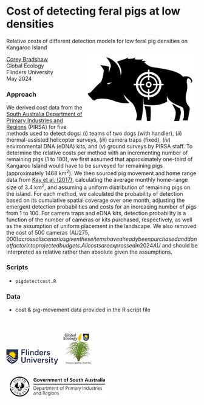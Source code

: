 # Cost of detecting feral pigs at low densities
Relative costs of different detection models for low feral pig densities on Kangaroo Island
<img align="right" src="www/pigtarget.png" width="300" style="margin-top: 20px"></a>

<a href="https://www.flinders.edu.au/people/corey.bradshaw">Corey Bradshaw</a><br>
Global Ecology<br>
Flinders University<br>
May 2024<br>

### Approach
We derived cost data from the <a href="https://pir.sa.gov.au/">South Australia Department of Primary Industries and Regions</a> (PIRSA) for five methods used to detect dogs: (<em>i</em>) teams of two dogs (with handler), (<em>ii</em>) thermal-assisted helicopter surveys, (<em>iii</em>) camera traps (fixed), (<em>iv</em>) environmental DNA (eDNA) kits, and (<em>v</em>) ground surveys by PIRSA staff. To determine the relative costs per method with an incrementing number of remaining pigs (1 to 100), we first assumed that approximately one-third of Kangaroo Island would have to be surveyed for remaining pigs (approximately 1468 km<sup>2</sup>). We then sourced pig movement and home range data from <a href="http://doi.org/10.1186/s40462-017-0105-1">Kay et al. (2017)</a>, calculating the average monthly home-range size of 3.4 km<sup>2</sup>, and assuming a uniform distribution of remaining pigs on the island. For each method, we calculated the probability of detection based on its cumulative spatial coverage over one month, adjusting the emergent detection probabilities and costs for an increasing number of pigs from 1 to 100. For camera traps and eDNA kits, detection probability is a function of the number of cameras or kits purchased, respectively, as well as the assumption of uniform placement in the landscape. We also removed the cost of 500 cameras (AU$275,000) across all scenarios given these items have already been purchased and do not factor into projected budgets. All costs are expressed in 2024 AU$ and should be interpreted as relative rather than absolute given the assumptions.

### Scripts
- <code>pigdetectcost.R</code>

### Data
- cost & pig-movement data provided in the R script file

<br>
<a href="https://www.flinders.edu.au"><img align="bottom-left" src="www/Flinders_University_Logo_Horizontal_RGB_Master.png" alt="Flinders University logo" height="40" style="margin-top: 20px"></a> &nbsp; <a href="https://globalecologyflinders.com"><img align="bottom-left" src="www/GEL Logo Kaurna New Transp-2.png" alt="GEL logo" height="85" style="margin-top: 20px"></a> &nbsp; <a href="https://pir.sa.gov.au"><img align="bottom-left" src="www/PIRSAlogo.svg" alt="PIRSA logo" height="70" style="margin-top: 20px"></a>
